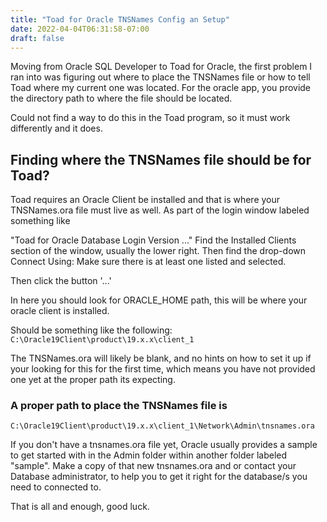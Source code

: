 ```yaml
---
title: "Toad for Oracle TNSNames Config an Setup"
date: 2022-04-04T06:31:58-07:00
draft: false
---
```


Moving from Oracle SQL Developer to Toad for Oracle, the first problem I ran into was figuring out where to place the TNSNames file or how to tell Toad where my current one was located. For the oracle app, you provide the directory path to where the file should be located.

Could not find a way to do this in the Toad program, so it must work differently and it does.

## Finding where the TNSNames file should be for Toad?

Toad requires an Oracle Client be installed and that is where your TNSNames.ora file must live as well. As part of the login window labeled something like 

 "Toad for Oracle Database Login Version ..." Find the Installed Clients section of the window, usually the lower right. Then find the drop-down Connect Using: Make sure there is at least one listed and selected.

 Then click the button '...'

 In here you should look for ORACLE_HOME path, this will be where your oracle client is installed.

Should be something like the following: `C:\Oracle19Client\product\19.x.x\client_1`

The TNSNames.ora will likely be blank, and no hints on how to set it up if your looking for this for the first time, which means you have not provided one yet at the proper path its expecting.

### A proper path to place the TNSNames file is 
`C:\Oracle19Client\product\19.x.x\client_1\Network\Admin\tnsnames.ora`

If you don't have a tnsnames.ora file yet, Oracle usually provides a sample to get started with in the Admin folder within another folder labeled "sample". Make a copy of that new tnsnames.ora and or contact your Database administrator, to help you to get it right for the database/s you need to connected to. 

That is all and enough, good luck.